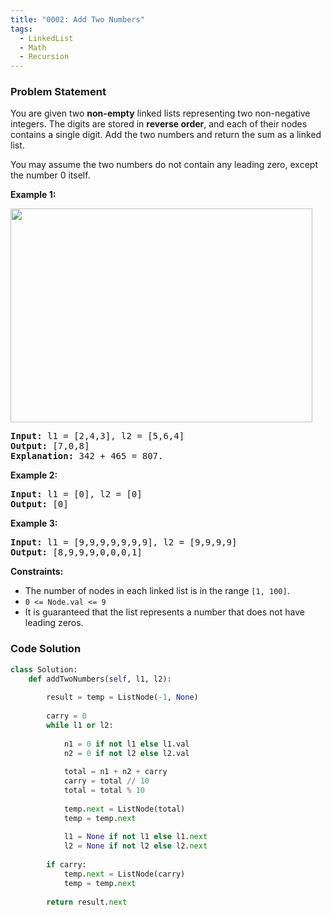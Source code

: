 ```yaml
---
title: "0002: Add Two Numbers"
tags:
  - LinkedList
  - Math
  - Recursion
---
```

### Problem Statement

<p>You are given two <strong>non-empty</strong> linked lists representing two non-negative integers. The digits are stored in <strong>reverse order</strong>, and each of their nodes contains a single digit. Add the two numbers and return the sum as a linked list.</p>

<p>You may assume the two numbers do not contain any leading zero, except the number 0 itself.</p>


<p><strong class="example">Example 1:</strong></p>
<img alt="" src="https://assets.leetcode.com/uploads/2020/10/02/addtwonumber1.jpg" style="width: 483px; height: 342px;" />
<pre>
<strong>Input:</strong> l1 = [2,4,3], l2 = [5,6,4]
<strong>Output:</strong> [7,0,8]
<strong>Explanation:</strong> 342 + 465 = 807.
</pre>

<p><strong class="example">Example 2:</strong></p>

<pre>
<strong>Input:</strong> l1 = [0], l2 = [0]
<strong>Output:</strong> [0]
</pre>

<p><strong class="example">Example 3:</strong></p>

<pre>
<strong>Input:</strong> l1 = [9,9,9,9,9,9,9], l2 = [9,9,9,9]
<strong>Output:</strong> [8,9,9,9,0,0,0,1]
</pre>


<p><strong>Constraints:</strong></p>

<ul>
	<li>The number of nodes in each linked list is in the range <code>[1, 100]</code>.</li>
	<li><code>0 &lt;= Node.val &lt;= 9</code></li>
	<li>It is guaranteed that the list represents a number that does not have leading zeros.</li>
</ul>


### Code Solution

```python
class Solution:
    def addTwoNumbers(self, l1, l2):
    
        result = temp = ListNode(-1, None)
        
        carry = 0
        while l1 or l2:
        
            n1 = 0 if not l1 else l1.val
            n2 = 0 if not l2 else l2.val
            
            total = n1 + n2 + carry
            carry = total // 10
            total = total % 10
            
            temp.next = ListNode(total)
            temp = temp.next
            
            l1 = None if not l1 else l1.next
            l2 = None if not l2 else l2.next
        
        if carry:
            temp.next = ListNode(carry)
            temp = temp.next
        
        return result.next
```

